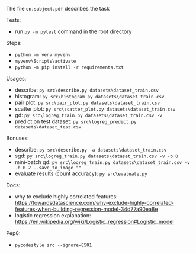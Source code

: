 The file `en.subject.pdf` describes the task

Tests:
- run `py -m pytest` command in the root directory

Steps:
- `python -m venv myvenv`
- `myvenv\Scripts\activate`
- `python -m pip install -r requirements.txt`

Usages:
- describe: `py src\describe.py datasets\dataset_train.csv`
- histogram: `py src\histogram.py datasets\dataset_train.csv`
- pair plot: `py src\pair_plot.py datasets\dataset_train.csv`
- scatter plot: `py src\scatter_plot.py datasets\dataset_train.csv`
- gd: `py src\logreg_train.py datasets\dataset_train.csv -v`
- predict on test dataset: `py src\logreg_predict.py datasets\dataset_test.csv`

Bonuses:
- describe: `py src\describe.py -a datasets\dataset_train.csv`
- sgd: `py src\logreg_train.py datasets\dataset_train.csv -v -b 0`
- mini-batch gd: `py src\logreg_train.py datasets\dataset_train.csv -v -b 0.2 --save_to_image ""`
- evaluate results (count accuracy): `py src\evaluate.py`

Docs:
- why to exclude highly correlated features: https://towardsdatascience.com/why-exclude-highly-correlated-features-when-building-regression-model-34d77a90ea8e
- logistic regression explanation: https://en.wikipedia.org/wiki/Logistic_regression#Logistic_model

Pep8:
- `pycodestyle src --ignore=E501`
